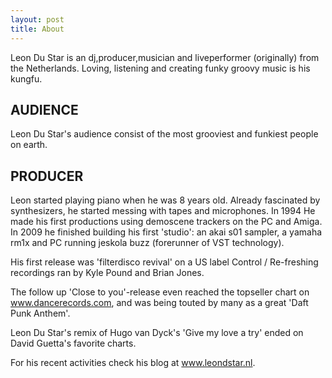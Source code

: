 ```yaml
---
layout: post
title: About
---
```


Leon Du Star is an dj,producer,musician and liveperformer (originally) from the Netherlands. 
Loving, listening and creating funky groovy music is his kungfu.

  
AUDIENCE
--------
Leon Du Star's audience consist of the most grooviest and funkiest people on earth.

PRODUCER
--------

Leon started playing piano when he was 8 years old.
Already fascinated by synthesizers, he started messing with tapes and microphones.
In 1994 He made his first productions using demoscene trackers on the PC and Amiga.
In 2009 he finished building his first 'studio': an akai s01 sampler, a yamaha rm1x and PC running jeskola buzz (forerunner of VST technology).

His first release was 'filterdisco revival' on a US label Control / Re-freshing recordings ran by Kyle Pound and Brian Jones.

The follow up 'Close to you'-release even reached the topseller chart on www.dancerecords.com, and was being touted by many as a great 'Daft Punk Anthem'.

Leon Du Star's remix of Hugo van Dyck's 'Give my love a try' ended on David Guetta's favorite charts.

For his recent activities check his blog at <a href="www.leondustar.nl">www.leondstar.nl</a>.


